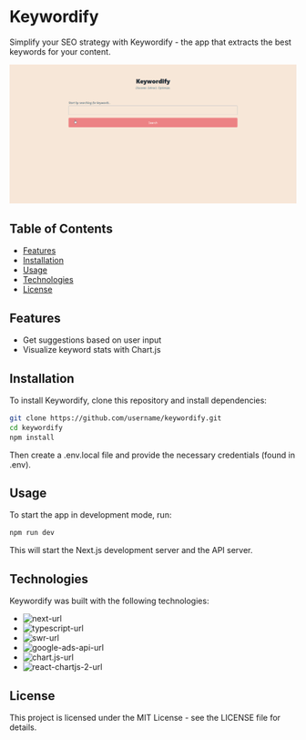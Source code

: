 # Keywordify

Simplify your SEO strategy with Keywordify - the app that extracts the best keywords for your content.

![Screenshot of Keywordify](/public/demo.gif)

## Table of Contents

- [Features](#features)
- [Installation](#installation)
- [Usage](#usage)
- [Technologies](#technologies)
- [License](#license)

## Features

- Get suggestions based on user input
- Visualize keyword stats with Chart.js

## Installation

To install Keywordify, clone this repository and install dependencies:

```bash
git clone https://github.com/username/keywordify.git
cd keywordify
npm install
```

Then create a .env.local file and provide the necessary credentials (found in .env).

## Usage
To start the app in development mode, run:

```bash
npm run dev
```
This will start the Next.js development server and the API server.


## Technologies

Keywordify was built with the following technologies:
* ![next-url][next.js]
* ![typescript-url][typescript]
* ![swr-url][swr]
* ![google-ads-api-url][google-ads-api]
* ![chart.js-url][chart.js]
* ![react-chartjs-2-url][react-chartjs-2]

## License
This project is licensed under the MIT License - see the LICENSE file for details.

[next.js]: https://img.shields.io/badge/next.js-000000?style=for-the-badge&logo=nextdotjs
[next-url]: https://nextjs.org/
[swr]: https://img.shields.io/badge/swr-000000?style=for-the-badge&logo=swc
[swr-url]: https://swr.vercel.app/
[picocss]: https://img.shields.io/badge/picocss-000000?style=for-the-badge&logo=picocss
[picocss-url]: https://picocss.com/
[typescript]: https://img.shields.io/badge/typescript-000000?style=for-the-badge&logo=typescript
[typescript-url]: https://www.typescriptlang.org/
[google-ads-api]: https://img.shields.io/badge/google_ads_api-000000?style=for-the-badge&logo=googleads
[google-ads-api-url]: https://developers.google.com/google-ads/api/docs/start
[chart.js]: https://img.shields.io/badge/chart.js-000000?style=for-the-badge&logo=chartdotjs
[chart.js-url]: https://www.chartjs.org/
[react-chartjs-2]: https://img.shields.io/badge/react_chart.js_2-000000?style=for-the-badge&logo=react
[react-chartjs-2-url]: https://react-chartjs-2.js.org/
